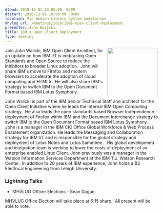 ```yaml
---
dtend: 2010-12-01 20:00:00 -0500
dtstart: 2010-12-01 18:00:00 -0500
location: Mid Hudson Library System Auditorium
mhvlug_url: /meetings/2010/ibms-open-client-deployment
presenter: John Walicki
title: IBM's Open Client Deployment
type: meeting
---
```



<img align="right" width="163" hspace="5" height="162" alt="" src="/sites/default/files/openclient_gear_ALL_200.png" />Join John Walicki, IBM Open Client Architect, for an update on how IBM I/T is embracing Open Standards and Open Source to reduce the inhibitors to broader Linux adoption.  John will share IBM's move to Firefox and modern browsers to accelerate the adoption of cloud computing and HTML5.  He will also share IBM's strategy to switch IBM to the Open Document Format based IBM Lotus Symphony.

John Walicki is part of the IBM Senior Technical Staff and architect for the Open Client Initiative where he leads the internal IBM Open Computing strategy.  He also leads the open standards based Browser Independence deployment of Firefox within IBM and the Document Interchange strategy to switch IBM to the Open Document Format based IBM Lotus Symphony. John is a manager in the IBM CIO Office Global Workforce &amp; Web Process Enablement organization. He leads the Messaging and Collaboration strategy for IBM I/T and is responsible for the global strategy and deployment of Lotus Notes and Lotus Sametime .  His global development and integration team is working to lower the costs of deployment of an enterprise enabled Linux Client. John previously was a manager in the Watson Information Services Department at the IBM T.J. Watson Research Center.  In addition to 20 years of IBM experience, John holds a BS Electrical Engineering from Lehigh University.

### Lightning Talks
- MHVLUG Officer Elections - Sean Dague

MHVLUG Office Election will take place at 6:15 sharp.  All present will be able to vote.